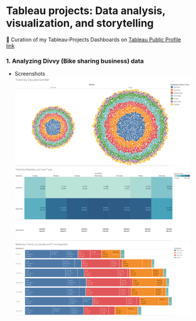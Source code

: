 # Tableau projects: Data analysis, visualization, and storytelling 
 
🎨 Curation of my Tableau-Projects Dashboards on [Tableau Public Profile link](https://public.tableau.com/app/profile/jieun7245)

### 1. Analyzing Divvy (Bike sharing business) data
- Screenshots
![Trend by Day and Gender](https://github.com/JieunKim-Econ/Tableau_Project/blob/f2691a06768e0ddf46b4d199d61e084083dd5c92/images/Trend%20by%20Day%20and%20Gender.png)
![Trend by Weekday and User Type ](https://github.com/JieunKim-Econ/Tableau_Project/blob/main/images/Trend%20by%20Weekday%20and%20User%20Type.png)
![Weekday Trends, by Gender and Time Segment](https://github.com/JieunKim-Econ/Tableau_Project/blob/main/images/Weekday%20Trends%2C%20by%20Gender%20and%20Time%20Segment.png)
